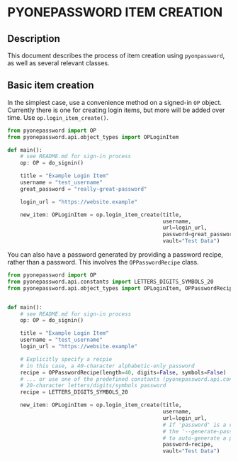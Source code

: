 # PYONEPASSWORD ITEM CREATION

## Description

This document describes the process of item creation using `pyonpassword`, as well as several relevant classes.

## Basic item creation

In the simplest case, use a convenience method on a signed-in `OP` object. Currently there is one for creating login items, but more will be added over time. Use `op.login_item_create()`.

```python
from pyonepassword import OP
from pyonepassword.api.object_types import OPLoginItem

def main():
    # see README.md for sign-in process
    op: OP = do_signin()

    title = "Example Login Item"
    username = "test_username"
    great_password = "really-great-password"

    login_url = "https://website.example"

    new_item: OPLoginItem = op.login_item_create(title,
                                                 username,
                                                 url=login_url,
                                                 password=great_password,
                                                 vault="Test Data")
```

You can also have a password generated by providing a password recipe, rather than a password. This involves the `OPPasswordRecipe` class.

```python
from pyonepassword import OP
from pyonepassword.api.constants import LETTERS_DIGITS_SYMBOLS_20
from pyonepassword.api.object_types import OPLoginItem, OPPasswordRecipe


def main():
    # see README.md for sign-in process
    op: OP = do_signin()

    title = "Example Login Item"
    username = "test_username"
    login_url = "https://website.example"

    # Explicitly specify a recpie
    # in this case, a 40-character alphabetic-only password
    recipe = OPPasswordRecipe(length=40, digits=False, symbols=False)
    # ... or use one of the predefined constants (pyonepassword.api.constants)
    # 20-character letters/digits/symbols password
    recipe = LETTERS_DIGITS_SYMBOLS_20

    new_item: OPLoginItem = op.login_item_create(title,
                                                 username,
                                                 url=login_url,
                                                 # If 'password' is a recipe rather than a string
                                                 # the '--generate-password=<recipe>' CLI option will be used
                                                 # to auto-generate a password for this login item
                                                 password=recipe,
                                                 vault="Test Data")

```
